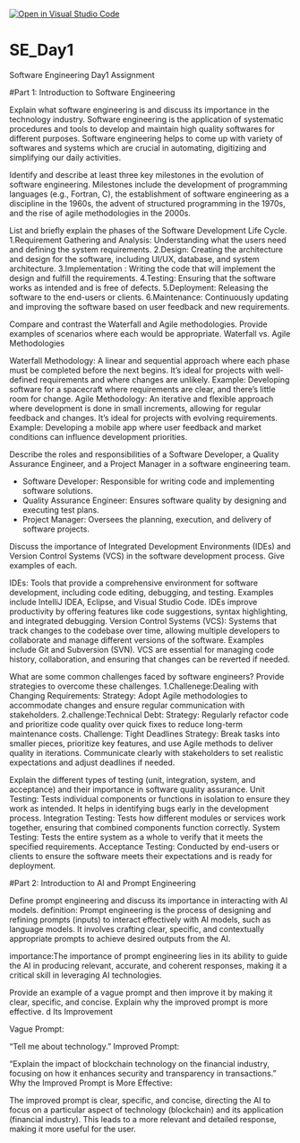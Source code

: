 [![Open in Visual Studio Code](https://classroom.github.com/assets/open-in-vscode-2e0aaae1b6195c2367325f4f02e2d04e9abb55f0b24a779b69b11b9e10269abc.svg)](https://classroom.github.com/online_ide?assignment_repo_id=15571134&assignment_repo_type=AssignmentRepo)
# SE_Day1
Software Engineering Day1 Assignment

#Part 1: Introduction to Software Engineering

Explain what software engineering is and discuss its importance in the technology industry.
Software engineering is the application of systematic procedures and tools to develop and maintain high quality softwares for different purposes. Software engineering helps to come up with variety of softwares and systems which are crucial in automating, digitizing and simplifying our daily activities.

Identify and describe at least three key milestones in the evolution of software engineering.
Milestones include the development of programming languages (e.g., Fortran, C), the establishment of software engineering as a discipline in the 1960s, the advent of structured programming in the 1970s, and the rise of agile methodologies in the 2000s.

List and briefly explain the phases of the Software Development Life Cycle.
1.Requirement Gathering and Analysis:
Understanding what the users need and defining the system requirements.
2.Design:
Creating the architecture and design for the software, including UI/UX, database, and system architecture.
3.Implementation :
Writing the code that will implement the design and fulfill the requirements.
4.Testing:
Ensuring that the software works as intended and is free of defects.
5.Deployment:
Releasing the software to the end-users or clients.
6.Maintenance:
Continuously updating and improving the software based on user feedback and new requirements.

Compare and contrast the Waterfall and Agile methodologies. Provide examples of scenarios where each would be appropriate.
Waterfall vs. Agile Methodologies

Waterfall Methodology:
A linear and sequential approach where each phase must be completed before the next begins. It’s ideal for projects with well-defined requirements and where changes are unlikely.
Example: Developing software for a spacecraft where requirements are clear, and there’s little room for change.
Agile Methodology:
An iterative and flexible approach where development is done in small increments, allowing for regular feedback and changes. It’s ideal for projects with evolving requirements.
Example: Developing a mobile app where user feedback and market conditions can influence development priorities.

Describe the roles and responsibilities of a Software Developer, a Quality Assurance Engineer, and a Project Manager in a software engineering team.
  
  - Software Developer: Responsible for writing code and implementing software solutions.
  - Quality Assurance Engineer: Ensures software quality by designing and executing test plans.
  - Project Manager: Oversees the planning, execution, and delivery of software projects.
 
Discuss the importance of Integrated Development Environments (IDEs) and Version Control Systems (VCS) in the software development process. Give examples of each.

IDEs:
Tools that provide a comprehensive environment for software development, including code editing, debugging, and testing. Examples include IntelliJ IDEA, Eclipse, and Visual Studio Code. IDEs improve productivity by offering features like code suggestions, syntax highlighting, and integrated debugging.
Version Control Systems (VCS):
Systems that track changes to the codebase over time, allowing multiple developers to collaborate and manage different versions of the software. Examples include Git and Subversion (SVN). VCS are essential for managing code history, collaboration, and ensuring that changes can be reverted if needed.

What are some common challenges faced by software engineers? Provide strategies to overcome these challenges.
1.Challenege:Dealing with Changing Requirements:
Strategy: Adopt Agile methodologies to accommodate changes and ensure regular communication with stakeholders.
2.challenge:Technical Debt:
Strategy: Regularly refactor code and prioritize code quality over quick fixes to reduce long-term maintenance costs.
Challenge: Tight Deadlines
Strategy: Break tasks into smaller pieces, prioritize key features, and use Agile methods to deliver quality in iterations. Communicate clearly with stakeholders to set realistic expectations and adjust deadlines if needed.

Explain the different types of testing (unit, integration, system, and acceptance) and their importance in software quality assurance.
Unit Testing:
Tests individual components or functions in isolation to ensure they work as intended. It helps in identifying bugs early in the development process.
Integration Testing:
Tests how different modules or services work together, ensuring that combined components function correctly.
System Testing:
Tests the entire system as a whole to verify that it meets the specified requirements.
Acceptance Testing:
Conducted by end-users or clients to ensure the software meets their expectations and is ready for deployment.

#Part 2: Introduction to AI and Prompt Engineering

Define prompt engineering and discuss its importance in interacting with AI models.
definition: Prompt engineering is the process of designing and refining prompts (inputs) to interact effectively with AI models, such as language models. It involves crafting clear, specific, and contextually appropriate prompts to achieve desired outputs from the AI. 

importance:The importance of prompt engineering lies in its ability to guide the AI in producing relevant, accurate, and coherent responses, making it a critical skill in leveraging AI technologies.

Provide an example of a vague prompt and then improve it by making it clear, specific, and concise. Explain why the improved prompt is more effective.
d Its Improvement

Vague Prompt:

“Tell me about technology.”
Improved Prompt:

“Explain the impact of blockchain technology on the financial industry, focusing on how it enhances security and transparency in transactions.”
Why the Improved Prompt is More Effective:

The improved prompt is clear, specific, and concise, directing the AI to focus on a particular aspect of technology (blockchain) and its application (financial industry). This leads to a more relevant and detailed response, making it more useful for the user.
